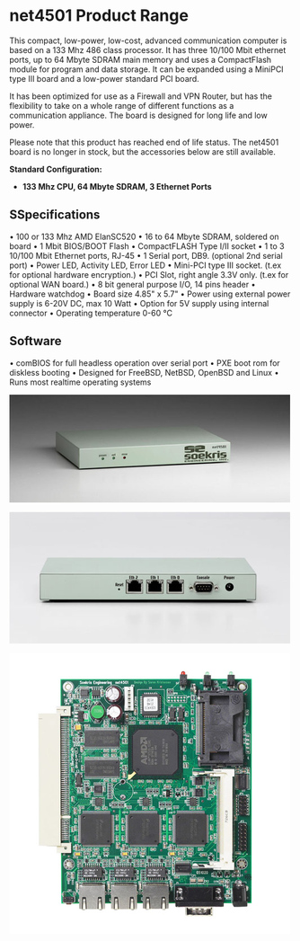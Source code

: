 # net4501 Product Range

This compact, low-power, low-cost, advanced communication computer is based on a 133 Mhz 486 class processor. It has three 10/100 Mbit ethernet ports, up to 64 Mbyte SDRAM main memory and uses a CompactFlash module for program and data storage. It can be expanded using a MiniPCI type III board and a low-power standard PCI board.

It has been optimized for use as a Firewall and VPN Router, but has the flexibility to take on a whole range of different functions as a communication appliance. The board is designed for long life and low power.

Please note that this product has reached end of life status. The net4501 board is no longer in stock, but the accessories below are still available.

**Standard Configuration:**
* **133 Mhz CPU, 64 Mbyte SDRAM, 3 Ethernet Ports**

## SSpecifications
•  100 or 133 Mhz AMD ElanSC520
•  16 to 64 Mbyte SDRAM, soldered on board
•  1 Mbit BIOS/BOOT Flash
•  CompactFLASH Type I/II socket
•  1 to 3 10/100 Mbit Ethernet ports, RJ-45
•  1 Serial port, DB9. (optional 2nd serial port)
•  Power LED, Activity LED, Error LED
•  Mini-PCI type III socket. (t.ex for optional hardware encryption.)
•  PCI Slot, right angle 3.3V only. (t.ex for optional WAN board.)
•  8 bit general purpose I/O, 14 pins header
•  Hardware watchdog
•  Board size 4.85" x 5.7"
•  Power using external power supply is 6-20V DC, max 10 Watt
•  Option for 5V supply using internal connector
•  Operating temperature 0-60 °C

## Software
•  comBIOS for full headless operation over serial port
•  PXE boot rom for diskless booting
•  Designed for FreeBSD, NetBSD, OpenBSD and Linux
•  Runs most realtime operating systems

![net4501](../media/wysiwyg/net4501_front_overview_NEWa.jpg)

![net4501](../media/wysiwyg/net4501_BC_back_overview.jpg)

![net4501](../media/wysiwyg/net4501_front_overview_NEW.jpg)
